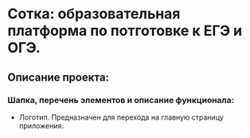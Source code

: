 # Сотка: образовательная платформа по потготовке к ЕГЭ и ОГЭ.

## Описание проекта:

### Шапка, перечень элементов и описание функционала:

- Логотип. Предназначен для перехода на главную страницу приложения.